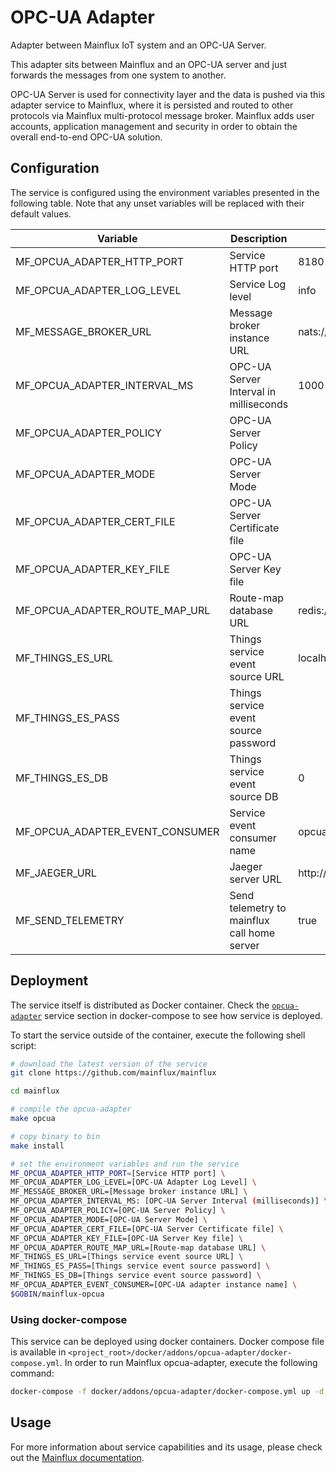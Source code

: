 # OPC-UA Adapter

Adapter between Mainflux IoT system and an OPC-UA Server.

This adapter sits between Mainflux and an OPC-UA server and just forwards the messages from one system to another.

OPC-UA Server is used for connectivity layer and the data is pushed via this adapter service to Mainflux, where it is persisted and routed to other protocols via Mainflux multi-protocol message broker. Mainflux adds user accounts, application management and security in order to obtain the overall end-to-end OPC-UA solution.

## Configuration

The service is configured using the environment variables presented in the
following table. Note that any unset variables will be replaced with their
default values.

| Variable                        | Description                                 | Default                        |
| ------------------------------- | ------------------------------------------- | ------------------------------ |
| MF_OPCUA_ADAPTER_HTTP_PORT      | Service HTTP port                           | 8180                           |
| MF_OPCUA_ADAPTER_LOG_LEVEL      | Service Log level                           | info                           |
| MF_MESSAGE_BROKER_URL           | Message broker instance URL                 | nats://localhost:4222          |
| MF_OPCUA_ADAPTER_INTERVAL_MS    | OPC-UA Server Interval in milliseconds      | 1000                           |
| MF_OPCUA_ADAPTER_POLICY         | OPC-UA Server Policy                        |                                |
| MF_OPCUA_ADAPTER_MODE           | OPC-UA Server Mode                          |                                |
| MF_OPCUA_ADAPTER_CERT_FILE      | OPC-UA Server Certificate file              |                                |
| MF_OPCUA_ADAPTER_KEY_FILE       | OPC-UA Server Key file                      |                                |
| MF_OPCUA_ADAPTER_ROUTE_MAP_URL  | Route-map database URL                      | redis://localhost:6379/0       |
| MF_THINGS_ES_URL                | Things service event source URL             | localhost:6379                 |
| MF_THINGS_ES_PASS               | Things service event source password        |                                |
| MF_THINGS_ES_DB                 | Things service event source DB              | 0                              |
| MF_OPCUA_ADAPTER_EVENT_CONSUMER | Service event consumer name                 | opcua                          |
| MF_JAEGER_URL                   | Jaeger server URL                           | http://jaeger:14268/api/traces |
| MF_SEND_TELEMETRY               | Send telemetry to mainflux call home server | true                           |

## Deployment

The service itself is distributed as Docker container. Check the [`opcua-adapter`](https://github.com/mainflux/mainflux/blob/master/docker/addons/opcua-adapter/docker-compose.yml#L29-L53) service section in
docker-compose to see how service is deployed.

To start the service outside of the container, execute the following shell script:

```bash
# download the latest version of the service
git clone https://github.com/mainflux/mainflux

cd mainflux

# compile the opcua-adapter
make opcua

# copy binary to bin
make install

# set the environment variables and run the service
MF_OPCUA_ADAPTER_HTTP_PORT=[Service HTTP port] \
MF_OPCUA_ADAPTER_LOG_LEVEL=[OPC-UA Adapter Log Level] \
MF_MESSAGE_BROKER_URL=[Message broker instance URL] \
MF_OPCUA_ADAPTER_INTERVAL_MS: [OPC-UA Server Interval (milliseconds)] \
MF_OPCUA_ADAPTER_POLICY=[OPC-UA Server Policy] \
MF_OPCUA_ADAPTER_MODE=[OPC-UA Server Mode] \
MF_OPCUA_ADAPTER_CERT_FILE=[OPC-UA Server Certificate file] \
MF_OPCUA_ADAPTER_KEY_FILE=[OPC-UA Server Key file] \
MF_OPCUA_ADAPTER_ROUTE_MAP_URL=[Route-map database URL] \
MF_THINGS_ES_URL=[Things service event source URL] \
MF_THINGS_ES_PASS=[Things service event source password] \
MF_THINGS_ES_DB=[Things service event source password] \
MF_OPCUA_ADAPTER_EVENT_CONSUMER=[OPC-UA adapter instance name] \
$GOBIN/mainflux-opcua
```

### Using docker-compose

This service can be deployed using docker containers.
Docker compose file is available in `<project_root>/docker/addons/opcua-adapter/docker-compose.yml`. In order to run Mainflux opcua-adapter, execute the following command:

```bash
docker-compose -f docker/addons/opcua-adapter/docker-compose.yml up -d
```

## Usage

For more information about service capabilities and its usage, please check out
the [Mainflux documentation](https://docs.mainflux.io/opcua).

